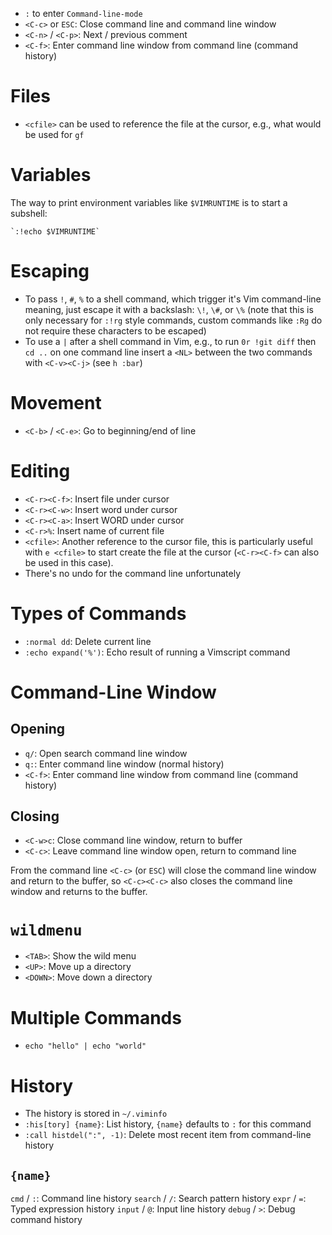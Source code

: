 - `:` to enter `Command-line-mode`
- `<C-c>` or `ESC`: Close command line and command line window
- `<C-n>` / `<C-p>`: Next / previous comment
- `<C-f>`: Enter command line window from command line (command history)

# Files

- `<cfile>` can be used to reference the file at the cursor, e.g., what would be used for `gf`

# Variables

The way to print environment variables like `$VIMRUNTIME` is to start a subshell:

```
`:!echo $VIMRUNTIME`
```

# Escaping

- To pass `!`, `#`, `%` to a shell command, which trigger it's Vim command-line meaning, just escape it with a backslash: `\!`, `\#`, or `\%` (note that this is only necessary for `:!rg` style commands, custom commands like `:Rg` do not require these characters to be escaped)
- To use a `|` after a shell command in Vim, e.g., to run `0r !git diff` then `cd ..` on one command line insert a `<NL>` between the two commands with `<C-v><C-j>` (see `h :bar`)

# Movement

- `<C-b>` / `<C-e>`: Go to beginning/end of line

# Editing

- `<C-r><C-f>`: Insert file under cursor
- `<C-r><C-w>`: Insert word under cursor
- `<C-r><C-a>`: Insert WORD under cursor
- `<C-r>%`: Insert name of current file
- `<cfile>`: Another reference to the cursor file, this is particularly useful with `e <cfile>` to start create the file at the cursor (`<C-r><C-f>` can also be used in this case).
- There's no undo for the command line unfortunately

# Types of Commands

- `:normal dd`: Delete current line
- `:echo expand('%')`: Echo result of running a Vimscript command

# Command-Line Window

## Opening

- `q/`: Open search command line window
- `q:`: Enter command line window (normal history)
- `<C-f>`: Enter command line window from command line (command history)

## Closing

- `<C-w>c`: Close command line window, return to buffer
- `<C-c>`: Leave command line window open, return to command line

From the command line `<C-c>` (or `ESC`) will close the command line window and return to the buffer, so `<C-c><C-c>` also closes the command line window and returns to the buffer.

# `wildmenu`

- `<TAB>`: Show the wild menu
- `<UP>`: Move up a directory
- `<DOWN>`: Move down a directory

# Multiple Commands

- `echo "hello" | echo "world"`

# History

- The history is stored in `~/.viminfo`
- `:his[tory] {name}`: List history, `{name}` defaults to `:` for this command
- `:call histdel(":", -1)`: Delete most recent item from command-line history

## `{name}`

`cmd` / `:`: Command line history
`search` / `/`: Search pattern history
`expr` / `=`: Typed expression history
`input` / `@`: Input line history
`debug` / `>`: Debug command history

